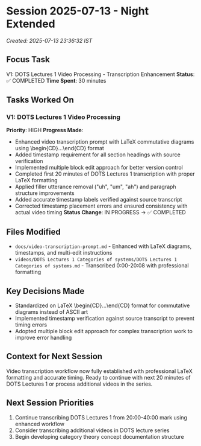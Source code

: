 # Session 2025-07-13 - Night Extended
*Created: 2025-07-13 23:36:32 IST*

## Focus Task
V1: DOTS Lectures 1 Video Processing - Transcription Enhancement
**Status**: ✅ COMPLETED
**Time Spent**: 30 minutes

## Tasks Worked On
### V1: DOTS Lectures 1 Video Processing
**Priority**: HIGH
**Progress Made**:
- Enhanced video transcription prompt with LaTeX commutative diagrams using \begin{CD}...\end{CD} format
- Added timestamp requirement for all section headings with source verification
- Implemented multiple block edit approach for better version control
- Completed first 20 minutes of DOTS Lectures 1 transcription with proper LaTeX formatting
- Applied filler utterance removal ("uh", "um", "ah") and paragraph structure improvements
- Added accurate timestamp labels verified against source transcript
- Corrected timestamp placement errors and ensured consistency with actual video timing
**Status Change**: IN PROGRESS → ✅ COMPLETED

## Files Modified
- `docs/video-transcription-prompt.md` - Enhanced with LaTeX diagrams, timestamps, and multi-edit instructions
- `videos/DOTS Lectures 1 Categories of systems/DOTS Lectures 1 Categories of systems.md` - Transcribed 0:00-20:08 with professional formatting

## Key Decisions Made
- Standardized on LaTeX \begin{CD}...\end{CD} format for commutative diagrams instead of ASCII art
- Implemented timestamp verification against source transcript to prevent timing errors
- Adopted multiple block edit approach for complex transcription work to improve error handling

## Context for Next Session
Video transcription workflow now fully established with professional LaTeX formatting and accurate timing. Ready to continue with next 20 minutes of DOTS Lectures 1 or process additional videos in the series.

## Next Session Priorities
1. Continue transcribing DOTS Lectures 1 from 20:00-40:00 mark using enhanced workflow
2. Consider transcribing additional videos in DOTS lecture series
3. Begin developing category theory concept documentation structure
